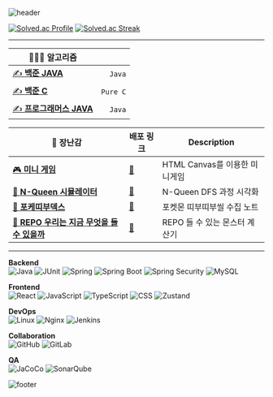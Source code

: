 ![header](https://capsule-render.vercel.app/api?type=waving&color=gradient&customColorList=15&height=200&section=header&text=SJ70&fontSize=70&fontAlign=85&fontAlignY=40&animation=fadeIn)

[![Solved.ac Profile](http://mazassumnida.wtf/api/v2/generate_badge?boj=sj70)](https://solved.ac/sj70/)
[![Solved.ac Streak](http://mazandi.herokuapp.com/api?handle=sj70&theme=cold)](https://solved.ac/sj70/)
<!-- [![Solved.ac stats](https://github-readme-solvedac.hyp3rflow.vercel.app/api/?handle=sj70)](https://solved.ac/sj70/) -->

---

|👨🏻‍💻 알고리즘 | |
| --- | ---: |
| [✍ **백준 JAVA**](https://github.com/SJ70/Baekjoon_Java) | `Java` |
| [✍ **백준 C**](https://github.com/SJ70/Baekjoon_Java) | `Pure C` |
| [✍ **프로그래머스 JAVA**](https://github.com/SJ70/Programmers_Java) | `Java` |

| 🧶 장난감 | 배포 링크 | Description |
| --- | --- | --- |
| [🎮 **미니 게임**](https://github.com/SJ70/mini_games) | [🔗](https://sj70.github.io/mini_games/) | HTML Canvas를 이용한 미니게임 |
| [👑 **N-Queen 시뮬레이터**](https://github.com/SJ70/N-Queen_Simulator) | [🔗](https://sj70.github.io/N-Queen_Simulator/) | N-Queen DFS 과정 시각화 |
| [🔴 **포케띠부덱스**](https://github.com/SJ70/poke-ttibu-dex) | [🔗](https://sj70.github.io/poke-ttibu-dex/) | 포켓몬 띠부띠부씰 수집 노트 |
| [🧮 **REPO 우리는 지금 무엇을 들 수 있을까**](https://github.com/SJ70/repo-what-can-we-hold-up-now) | [🔗](https://sj70.github.io/repo-what-can-we-hold-up-now/) | REPO 들 수 있는 몬스터 계산기 |

---

**Backend**  
![Java](https://img.shields.io/badge/Java-007396?style=for-the-badge&logo=openjdk&logoColor=white)
![JUnit](https://img.shields.io/badge/JUnit-25A162?style=for-the-badge&logo=junit5&logoColor=white)
![Spring](https://img.shields.io/badge/Spring-6DB33F?style=for-the-badge&logo=Spring&logoColor=white)
![Spring Boot](https://img.shields.io/badge/Spring_Boot-6DB33F?style=for-the-badge&logo=springboot&logoColor=white)
![Spring Security](https://img.shields.io/badge/Spring_Security-6DB33F?style=for-the-badge&logo=springsecurity&logoColor=white)
![MySQL](https://img.shields.io/badge/MySQL-4479A1?style=for-the-badge&logo=mysql&logoColor=white)

**Frontend**  
![React](https://img.shields.io/badge/React-61DAFB?style=for-the-badge&logo=react&logoColor=black)
![JavaScript](https://img.shields.io/badge/JavaScript-F7DF1E?style=for-the-badge&logo=javascript&logoColor=black)
![TypeScript](https://img.shields.io/badge/TypeScript-3178C6?style=for-the-badge&logo=typescript&logoColor=white)
![CSS](https://img.shields.io/badge/CSS-1572B6?style=for-the-badge&logo=css&logoColor=white)
![Zustand](https://img.shields.io/badge/Zustand-000000?style=for-the-badge&logo=zustand&logoColor=white)

**DevOps**  
![Linux](https://img.shields.io/badge/Linux-FCC624?style=for-the-badge&logo=linux&logoColor=black)
![Nginx](https://img.shields.io/badge/Nginx-009639?style=for-the-badge&logo=nginx&logoColor=white)
![Jenkins](https://img.shields.io/badge/Jenkins-D24939?style=for-the-badge&logo=jenkins&logoColor=white)

**Collaboration**  
![GitHub](https://img.shields.io/badge/GitHub-181717?style=for-the-badge&logo=github&logoColor=white)
![GitLab](https://img.shields.io/badge/GitLab-FC6D26?style=for-the-badge&logo=gitlab&logoColor=white)

**QA**  
![JaCoCo](https://img.shields.io/badge/JaCoCo-CC0033?style=for-the-badge&logoColor=white)
![SonarQube](https://img.shields.io/badge/SonarQube-4E9BCD?style=for-the-badge&logo=sonarqube&logoColor=white)


![footer](https://capsule-render.vercel.app/api?type=waving&color=gradient&customColorList=15&height=100&section=footer)
